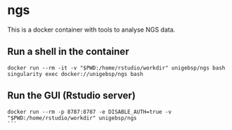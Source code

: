 # ngs

This is a docker container with tools to analyse NGS data.

## Run a shell in the container
```
docker run --rm -it -v "$PWD:/home/rstudio/workdir" unigebsp/ngs bash
singularity exec docker://unigebsp/ngs bash
```

## Run the GUI (Rstudio server)
````
docker run --rm -p 8787:8787 -e DISABLE_AUTH=true -v "$PWD:/home/rstudio/workdir" unigebsp/ngs
```
